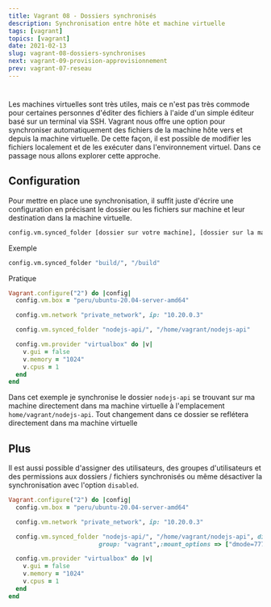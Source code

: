 ```yaml
---
title: Vagrant 08 - Dossiers synchronisés
description: Synchronisation entre hôte et machine virtuelle
tags: [vagrant]
topics: [vagrant]
date: 2021-02-13
slug: vagrant-08-dossiers-synchronises
next: vagrant-09-provision-approvisionnement
prev: vagrant-07-reseau
---
```


#

Les machines virtuelles sont très utiles, mais ce n'est pas très commode pour certaines personnes d'éditer des fichiers à l'aide d'un simple éditeur basé sur un terminal via SSH. Vagrant nous offre une option pour synchroniser automatiquement des fichiers de la machine hôte vers et depuis la machine virtuelle. De cette façon, il est possible de modifier les fichiers localement et de les exécuter dans l'environnement virtuel. Dans ce passage nous allons explorer cette approche.

## Configuration

Pour mettre en place une synchronisation, il suffit juste d'écrire une configuration en précisant le dossier ou les fichiers sur machine et leur destination dans la machine virtuelle.

```bash
config.vm.synced_folder [dossier sur votre machine], [dossier sur la machine virtuelle]
```

Exemple

```bash
config.vm.synced_folder "build/", "/build"
```

Pratique

```ruby
Vagrant.configure("2") do |config|
  config.vm.box = "peru/ubuntu-20.04-server-amd64"

  config.vm.network "private_network", ip: "10.20.0.3"

  config.vm.synced_folder "nodejs-api/", "/home/vagrant/nodejs-api"

  config.vm.provider "virtualbox" do |v|
    v.gui = false
    v.memory = "1024"
    v.cpus = 1
  end
end
```

Dans cet exemple je synchronise le dossier `nodejs-api` se trouvant sur ma machine directement dans ma machine virtuelle à l'emplacement `home/vagrant/nodejs-api`. Tout changement dans ce dossier se reflétera directement dans ma machine virtuelle

## Plus

Il est aussi possible d'assigner des utilisateurs, des groupes d'utilisateurs et des permissions aux dossiers / fichiers synchronisés ou même désactiver la synchronisation avec l'option `disabled`.

```ruby
Vagrant.configure("2") do |config|
  config.vm.box = "peru/ubuntu-20.04-server-amd64"

  config.vm.network "private_network", ip: "10.20.0.3"

  config.vm.synced_folder "nodejs-api/", "/home/vagrant/nodejs-api", disabled: true, owner: "vagrant",
						 group: "vagrant",:mount_options => ["dmode=777", "fmode=666"]

  config.vm.provider "virtualbox" do |v|
    v.gui = false
    v.memory = "1024"
    v.cpus = 1
  end
end
```
